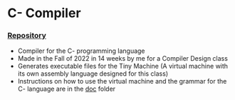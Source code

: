# C- Compiler

### [Repository](https://github.com/ChandlerJayCalkins/C-Minus-Compiler)

- Compiler for the C- programming language
- Made in the Fall of 2022 in 14 weeks by me for a Compiler Design class
- Generates executable files for the Tiny Machine (A virtual machine with its own assembly language designed for this class)
- Instructions on how to use the virtual machine and the grammar for the C- language are in the [doc](https://github.com/ChandlerJayCalkins/C-Minus-Compiler/doc) folder
